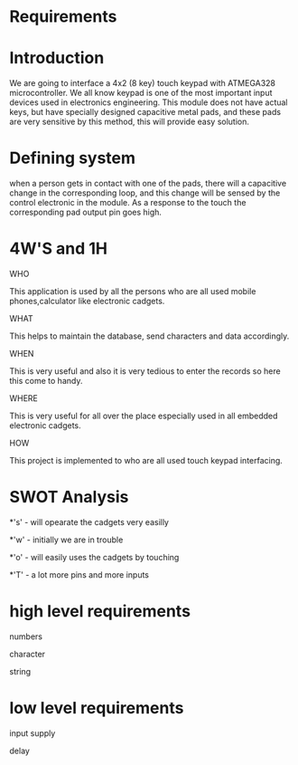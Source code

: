 # Requirements

# Introduction
   
   We are going to interface a 4x2 (8 key) touch keypad with ATMEGA328 microcontroller. We all know keypad is one of the most important input devices used in electronics engineering. This module does not have actual keys, but have specially designed capacitive metal pads, and these pads are very sensitive by this method, this will provide easy solution.

# Defining system
   when a person gets in contact with one of the pads, there will a capacitive change in the corresponding loop, and this change will be sensed by the control electronic in the module. As a response to the touch the corresponding pad output pin goes high.
   
# 4W'S and 1H

WHO

This application is used by all the persons who are all used mobile phones,calculator like electronic cadgets.

WHAT

This helps to maintain the database, send characters and data accordingly.

WHEN

This is very useful and also it is very tedious to enter the records so here this come to handy.

WHERE

This is very useful for all over the place especially used in all embedded electronic cadgets.

HOW

This project is implemented to who are all used touch keypad interfacing.

# SWOT Analysis

*'s' - will opearate the cadgets very easilly

*'w' - initially we are in trouble

*'o' - will easily uses the cadgets by touching

*'T' - a lot more pins and more inputs


# high level requirements

numbers

character

string

# low level requirements

input supply

delay


